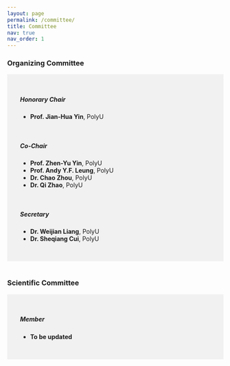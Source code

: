 ```yaml
---
layout: page
permalink: /committee/
title: Committee
nav: true
nav_order: 1
---
```


### Organizing Committee

<div style="background-color:rgba(0, 0, 0, 0.0470588);padding:40px 0; vertical-align: ; padding:30px 30px;">
<h5>Honorary Chair</h5>
<ul>
<li><b>Prof. Jian-Hua Yin</b>, PolyU</li>
</ul>
<br>
<h5>Co-Chair</h5>
<ul>
<li><b>Prof. Zhen-Yu Yin</b>, PolyU</li>
<li><b>Prof. Andy Y.F. Leung</b>, PolyU</li>
<li><b>Dr. Chao Zhou</b>, PolyU</li>
<li><b>Dr. Qi Zhao</b>, PolyU</li>
</ul>
<br>
<h5>Secretary</h5>
<ul>
<li><b>Dr. Weijian Liang</b>, PolyU</li>
<li><b>Dr. Sheqiang Cui</b>, PolyU</li>
</ul>
</div>

<br>

### Scientific Committee

<div style="background-color:rgba(0, 0, 0, 0.0470588);padding:40px 0; vertical-align: ; padding:30px 30px;">
<h5>Member</h5>
<ul>
<li><b>To be updated</b></li>
</ul>
</div>